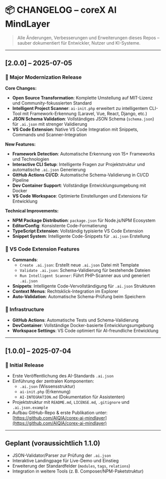 # 📦 CHANGELOG – coreX AI MindLayer

> Alle Änderungen, Verbesserungen und Erweiterungen dieses Repos – sauber dokumentiert für Entwickler, Nutzer und KI-Systeme.

---

## [2.0.0] – 2025-07-05

### 🚀 Major Modernization Release

**Core Changes:**

- **Open Source Transformation**: Komplette Umstellung auf MIT-Lizenz und Community-fokussierten Standard
- **Intelligent Project Scanner**: `ai-init.php` erweitert zu intelligentem CLI-Tool mit Framework-Erkennung (Laravel, Vue, React, Django, etc.)
- **JSON Schema Validation**: Vollständiges JSON Schema (`schema.json`) für `.ai.json` mit strenger Validierung
- **VS Code Extension**: Native VS Code Integration mit Snippets, Commands und Scanner-Integration

**New Features:**

- **Framework Detection**: Automatische Erkennung von 15+ Frameworks und Technologien
- **Interactive CLI Setup**: Intelligente Fragen zur Projektstruktur und automatische `.ai.json` Generierung
- **GitHub Actions CI/CD**: Automatische Schema-Validierung in CI/CD Pipeline
- **Dev Container Support**: Vollständige Entwicklungsumgebung mit Docker
- **VS Code Workspace**: Optimierte Einstellungen und Extensions für Entwicklung

**Technical Improvements:**

- **NPM Package Distribution**: `package.json` für Node.js/NPM Ecosystem
- **EditorConfig**: Konsistente Code-Formatierung
- **TypeScript Extension**: Vollständig typisierte VS Code Extension
- **Snippet System**: Intelligente Code-Snippets für `.ai.json` Erstellung

### 🧠 VS Code Extension Features

- **Commands**:
  - `Create .ai.json`: Erstellt neue `.ai.json` Datei mit Template
  - `Validate .ai.json`: Schema-Validierung für bestehende Dateien
  - `Run Intelligent Scanner`: Führt PHP-Scanner aus und generiert `.ai.json`
- **Snippets**: Intelligente Code-Vervollständigung für `.ai.json` Strukturen
- **Context Menus**: Rechtsklick-Integration im Explorer
- **Auto-Validation**: Automatische Schema-Prüfung beim Speichern

### 🔧 Infrastructure

- **GitHub Actions**: Automatische Tests und Schema-Validierung
- **DevContainer**: Vollständige Docker-basierte Entwicklungsumgebung
- **Workspace Settings**: VS Code optimiert für AI-freundliche Entwicklung

---

## [1.0.0] – 2025-07-04

### 🧠 Initial Release

- Erste Veröffentlichung des AI-Standards `.ai.json`
- Einführung der zentralen Komponenten:
  - `.ai.json` (Wissensstruktur)
  - `ai-init.php` (Erkennung)
  - `AI-INTEGRATION.md` (Dokumentation für Assistenten)
- Projektstruktur mit `README.md`, `LICENSE.md`, `.gitignore` und `.ai.json.example`
- Aufbau GitHub-Repo & erste Publikation unter:  
  [https://github.com/AIQIA/corex-ai-mindlayer](https://github.com/AIQIA/corex-ai-mindlayer)

---

## Geplant (voraussichtlich 1.1.0)

- JSON-Validator/Parser zur Prüfung der `.ai.json`
- Interaktive Landingpage für Live-Demo und Einstieg
- Erweiterung der Standardfelder (`modules`, `tags`, `relations`)
- Integration in weitere Tools (z. B. Composer/NPM-Paketstruktur)
